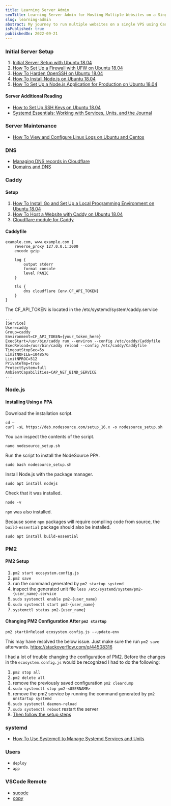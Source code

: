 ```yaml
---
title: Learning Server Admin
seoTitle: Learning Server Admin for Hosting Multiple Websites on a Single VPS
slug: learning-admin
abstract: My journey to run multiple websites on a single VPS using Caddy
isPublished: true
publishedOn: 2022-09-21
---
```


### Initial Server Setup

1. [Initial Server Setup with Ubuntu 18.04](https://www.digitalocean.com/community/tutorials/initial-server-setup-with-ubuntu-18-04)
2. [How To Set Up a Firewall with UFW on Ubuntu 18.04](https://www.digitalocean.com/community/tutorials/how-to-set-up-a-firewall-with-ufw-on-ubuntu-18-04)
3. [How To Harden OpenSSH on Ubuntu 18.04](https://www.digitalocean.com/community/tutorials/how-to-harden-openssh-on-ubuntu-18-04)
4. [How To Install Node.js on Ubuntu 18.04](https://www.digitalocean.com/community/tutorials/how-to-install-node-js-on-ubuntu-18-04)
5. [How To Set Up a Node.js Application for Production on Ubuntu 18.04](https://www.digitalocean.com/community/tutorials/how-to-set-up-a-node-js-application-for-production-on-ubuntu-18-04)

#### Server Additional Reading

- [How to Set Up SSH Keys on Ubuntu 18.04](https://www.digitalocean.com/community/tutorials/how-to-set-up-ssh-keys-on-ubuntu-1804)
- [Systemd Essentials: Working with Services, Units, and the Journal](https://www.digitalocean.com/community/tutorials/systemd-essentials-working-with-services-units-and-the-journal)

### Server Maintenance

- [How To View and Configure Linux Logs on Ubuntu and Centos](https://www.digitalocean.com/community/tutorials/how-to-view-and-configure-linux-logs-on-ubuntu-and-centos)

### DNS

- [Managing DNS records in Cloudflare](https://support.cloudflare.com/hc/en-us/articles/360019093151-Managing-DNS-records-in-Cloudflare)
- [Domains and DNS](https://docs.digitalocean.com/products/networking/dns/)

### Caddy

#### Setup

1. [How To Install Go and Set Up a Local Programming Environment on Ubuntu 18.04](https://www.digitalocean.com/community/tutorials/how-to-install-go-and-set-up-a-local-programming-environment-on-ubuntu-18-04)
2. [How To Host a Website with Caddy on Ubuntu 18.04](https://www.digitalocean.com/community/tutorials/how-to-host-a-website-with-caddy-on-ubuntu-18-04)
3. [Cloudflare module for Caddy](https://github.com/caddy-dns/cloudflare)

#### Caddyfile

```
example.com, www.example.com {
    reverse_proxy 127.0.0.1:3000
    encode gzip

    log {
        output stderr
        format console
        level PANIC
    }

    tls {
        dns cloudflare {env.CF_API_TOKEN}
    }
}
```

The CF_API_TOKEN is located in the /etc/systemd/system/caddy.service

```
...
[Service]
User=caddy
Group=caddy
Environment=CF_API_TOKEN={your_token_here}
ExecStart=/usr/bin/caddy run --environ --config /etc/caddy/Caddyfile
ExecReload=/usr/bin/caddy reload --config /etc/caddy/Caddyfile
TimeoutStopSec=5s
LimitNOFILE=1048576
LimitNPROC=512
PrivateTmp=true
ProtectSystem=full
AmbientCapabilities=CAP_NET_BIND_SERVICE
...
```

### Node.js

#### Installing Using a PPA

Download the installation script.

```shell
cd ~
curl -sL https://deb.nodesource.com/setup_16.x -o nodesource_setup.sh
```

You can inspect the contents of the script.

```shell
nano nodesource_setup.sh
```

Run the script to install the NodeSource PPA.

```shell
sudo bash nodesource_setup.sh
```

Install Node.js with the package manager.

```shell
sudo apt install nodejs
```

Check that it was installed.

```shell
node -v
```

`npm` was also installed.

Because some `npm` packages will require compiling code from source, the `build-essential` package should also be installed.

```shell
sudo apt install build-essential
```

### PM2

#### PM2 Setup

1. `pm2 start ecosystem.config.js`
2. `pm2 save`
3. run the command generated by `pm2 startup systemd`
4. inspect the generated unit file `less /etc/systemd/system/pm2-{user_name}.service`
5. `sudo systemctl enable pm2-{user_name}`
6. `sudo systemctl start pm2-{user_name}`
7. `systemctl status pm2-{user_name}`

#### Changing PM2 Configuration After `pm2 startup`

```shell
pm2 startOrReload ecosystem.config.js --update-env
```

This may have resolved the below issue. Just make sure the run `pm2 save` afterwards. https://stackoverflow.com/q/44508316

I had a lot of trouble changing the configuration of PM2. Before the changes in the `ecosystem.config.js`
would be recognized I had to do the following:

1. `pm2 stop all`
2. `pm2 delete all`
3. remove the previously saved configuration `pm2 cleardump`
4. `sudo systemctl stop pm2-<USERNAME>`
5. remove the pm2 service by running the command generated by `pm2 unstartup systemd`
6. `sudo systemctl daemon-reload`
7. `sudo systemctl reboot` restart the server
8. [Then follow the setup steps](#pm2-setup)

### systemd

- [How To Use Systemctl to Manage Systemd Services and Units](https://www.digitalocean.com/community/tutorials/how-to-use-systemctl-to-manage-systemd-services-and-units)

### Users

- `deploy`
- `app`

### VSCode Remote

- [sucode](https://github.com/microsoft/vscode/issues/48659#issuecomment-825328802)
- [copy](https://github.com/microsoft/vscode/issues/48659#issuecomment-871085291)
